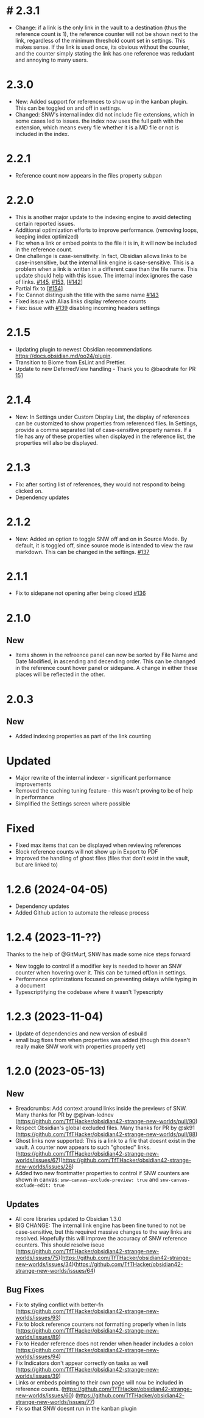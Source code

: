 # # 2.3.1
- Change: if a link is the only link in the vault to a destination (thus the reference count is 1), the reference counter will not be shown next to the link, regardless of the minimum threshold count set in settings. This makes sense. If the link is used once, its obvious without the counter, and the counter simply stating the link has one reference was redudant and annoying to many users.

# 2.3.0 
- New: Added support for references to show up in the kanban plugin. This can be toggled on and off in settings.
- Changed: SNW's internal index did not include file extensions, which in some cases led to issues. the index now uses the full path with the extension, which means every file whether it is a MD file or not is included in the index.

# 2.2.1

- Reference count now appears in the files property subpan

# 2.2.0 

- This is another major update to the indexing engine to avoid detecting certain reported issues.
- Additional optimization efforts to improve performance. (removing loops, keeping index optimized)
- Fix: when a link or embed points to the file it is in, it will now be included in the reference count.
- One challenge is case-sensitivity. In fact, Obsidian allows links to be case-insensitive, but the internal link engine is case-sensitive. This is a problem when a link is written in a different case than the file name. This update should help with this issue. The internal index ignores the case of links. [#145](https://github.com/TfTHacker/obsidian42-strange-new-worlds/issues/145), [#153](https://github.com/TfTHacker/obsidian42-strange-new-worlds/issues/153), [[#142](https://github.com/TfTHacker/obsidian42-strange-new-worlds/issues/142)]
- Partial fix to  [[#154](https://github.com/TfTHacker/obsidian42-strange-new-worlds/issues/154)]
- Fix: Cannot distinguish the title with the same name [#143](https://github.com/TfTHacker/obsidian42-strange-new-worlds/issues/143)
- Fixed issue with Alias links display reference counts
- Fiex: issue with [#139](https://github.com/TfTHacker/obsidian42-strange-new-worlds/issues/139) disabling incoming headers settings


# 2.1.5

- Updating plugin to newest Obsidian recommendations https://docs.obsidian.md/oo24/plugin.
- Transition to Biome from EsLint and Prettier.
- Update to new DeferredView handling - Thank you to @baodrate for PR [151](https://github.com/TfTHacker/obsidian42-strange-new-worlds/pull/151)

# 2.1.4

- New: In Settings under Custom Display List, the display of references can be customized to show properties from referenced files. In Settings, provide a comma separated list of case-sensitive property names. If a file has any of these properties when displayed in the reference list, the properties will also be displayed.

# 2.1.3

- Fix: after sorting list of references, they would not respond to being clicked on.
- Dependency updates

# 2.1.2

- New: Added an option to toggle SNW off and on in Source Mode. By default, it is toggled off, since source mode is intended to view the raw markdown. This can be changed in the settings. [#137](https://github.com/TfTHacker/obsidian42-strange-new-worlds/issues/137)

# 2.1.1

- Fix to sidepane not opening after being closed [#136](https://github.com/TfTHacker/obsidian42-strange-new-worlds/issues/136)

# 2.1.0

## New

- Items shown in the refreence panel can now be sorted by File Name and Date Modified, in ascending and decending order. This can be changed in the reference count hover panel or sidepane. A change in either these places will be reflected in the other.

# 2.0.3

## New

- Added indexing properties as part of the link counting

# Updated

- Major rewrite of the internal indexer - significant performance improvements
- Removed the caching tuning feature - this wasn't proving to be of help in performance
- Simplified the Settings screen where possible

# Fixed

- Fixed max items that can be displayed when reviewing references
- Block reference counts will not show up in Export to PDF
- Improved the handling of ghost files (files that don't exist in the vault, but are linked to)

# 1.2.6 (2024-04-05)

- Dependency updates
- Added Github action to automate the release process

# 1.2.4 (2023-11-??)

Thanks to the help of @GitMurf, SNW has made some nice steps forward

- New toggle to control if a modifier key is needed to hover an SNW counter when hovering over it. This can be turned off/on in settings.
- Performance optimizations focused on preventing delays while typing in a document
- Typescriptifying the codebase where it wasn't Typescripty

# 1.2.3 (2023-11-04)

- Update of dependencies and new version of esbuild
- small bug fixes from when properties was added (though this doesn't really make SNW work with properties properly yet)

# 1.2.0 (2023-05-13)

## New

- Breadcrumbs: Add context around links inside the previews of SNW. Many thanks for PR by @@ivan-lednev (https://github.com/TfTHacker/obsidian42-strange-new-worlds/pull/90)
- Respect Obsidian's global excluded files. Many thanks for PR by @sk91 (https://github.com/TfTHacker/obsidian42-strange-new-worlds/pull/88)
- Ghost links now supported: This is a link to a file that doesnt exist in the vault. A counter now appears to such "ghosted" links. (https://github.com/TfTHacker/obsidian42-strange-new-worlds/issues/67)(https://github.com/TfTHacker/obsidian42-strange-new-worlds/issues/26)
- Added two new frontmatter properties to control if SNW counters are shown in canvas: `snw-canvas-exclude-preview: true` and `snw-canvas-exclude-edit: true`

## Updates

- All core libraries updated to Obsidian 1.3.0
- BIG CHANGE: The internal link engine has been fine tuned to not be case-sensitive, but this required massive changes to the way links are resolved. Hopefully this will improve the accuracy of SNW reference counters. This should resolve iseue (https://github.com/TfTHacker/obsidian42-strange-new-worlds/issues/75)(https://github.com/TfTHacker/obsidian42-strange-new-worlds/issues/34)(https://github.com/TfTHacker/obsidian42-strange-new-worlds/issues/64)

## Bug Fixes

- Fix to styling conflict with better-fn (https://github.com/TfTHacker/obsidian42-strange-new-worlds/issues/93)
- Fix to block reference counters not formatting properly when in lists (https://github.com/TfTHacker/obsidian42-strange-new-worlds/issues/89)
- Fix to Header reference does not render when header includes a colon (https://github.com/TfTHacker/obsidian42-strange-new-worlds/issues/94)
- Fix Indicators don't appear correctly on tasks as well (https://github.com/TfTHacker/obsidian42-strange-new-worlds/issues/39)
- Links or embeds pointing to their own page will now be included in reference counts. (https://github.com/TfTHacker/obsidian42-strange-new-worlds/issues/60) (https://github.com/TfTHacker/obsidian42-strange-new-worlds/issues/77)
- Fix so that SNW doesnt run in the kanban plugin
